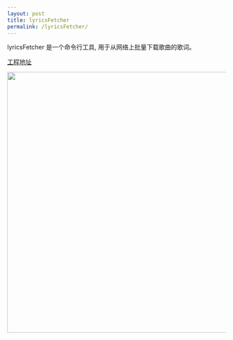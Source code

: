 ```yaml
---
layout: post 
title: lyricsFetcher
permalink: /lyricsFetcher/
---
```


lyricsFetcher 是一个命令行工具, 用于从网络上批量下载歌曲的歌词。  

[工程地址](https://github.com/liaogang/lyricsFetcher)  

<p><img src="https://raw.githubusercontent.com/liaogang/lyricsFetcher/master/images/c.png" alt="" style="width: 907px;height: 600px;"/></p>
